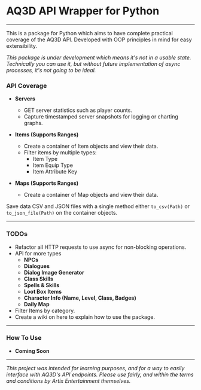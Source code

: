 # AQ3D API Wrapper for Python

---
This is a package for Python which aims to
have complete practical coverage of the AQ3D API.
Developed with OOP principles in mind for easy extensibility.

_This package is under development which means it's not in a usable state.
Technically you can use it, but without future implementation of async processes,
it's not going to be ideal._

### API Coverage

- **Servers**
  - GET server statistics such as player counts.
  - Capture timestamped server snapshots for logging or charting graphs.

- **Items (Supports Ranges)**
  - Create a container of Item objects and view their data.
  - Filter items by multiple types:
    - Item Type
    - Item Equip Type
    - Item Attribute Key

- **Maps (Supports Ranges)**
  - Create a container of Map objects and view their data.


Save data CSV and JSON files with a single method either
`to_csv(Path)` or `to_json_file(Path)` on the container objects.

---

### TODOs

- Refactor all HTTP requests to use async for non-blocking operations.
- API for more types
  - **NPCs**
  - **Dialogues**
  - **Dialog Image Generator**
  - **Class Skills**
  - **Spells & Skills**
  - **Loot Box Items**
  - **Character Info (Name, Level, Class, Badges)** 
  - **Daily Map**
- Filter Items by category.
- Create a wiki on here to explain how to use the package.

---

### How To Use

- **Coming Soon**

---

_This project was intended for learning purposes, and for
a way to easily interface with AQ3D's API endpoints. Please use fairly, 
and within the terms and conditions by Artix Entertainment themselves._